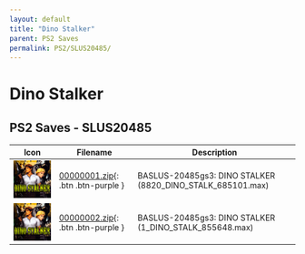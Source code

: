 ```yaml
---
layout: default
title: "Dino Stalker"
parent: PS2 Saves
permalink: PS2/SLUS20485/
---
```

# Dino Stalker

## PS2 Saves - SLUS20485

| Icon | Filename | Description |
|------|----------|-------------|
| ![Dino Stalker](icon0.png) | [00000001.zip](00000001.zip){: .btn .btn-purple } | BASLUS-20485gs3: DINO STALKER (8820_DINO_STALK_685101.max) |
| ![Dino Stalker](icon0.png) | [00000002.zip](00000002.zip){: .btn .btn-purple } | BASLUS-20485gs3: DINO STALKER (1_DINO_STALK_855648.max) |
